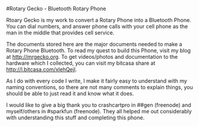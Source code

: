 #Rotary Gecko - Bluetooth Rotary Phone

Rtoary Gecko is my work to convert a Rotary Phone into a Bluetooth Phone. You can dial numbers, and answer phone calls with your cell phone as the man in the middle that provides cell service.

The documents stored here are the major documents needed to make a Rotary Phone Bluetooth. To read my quest to build this Phone, visit my blog at http://mrgecko.org. To get videos/photos and documentation to the hardware which I collected, you can visit my bitcasa share at http://l.bitcasa.com/xlehQejl.

As I do with every code I write, I make it fairly easy to understand with my naming conventions, so there are not many comments to explain things, you should be able to just read it and know what it does.

I would like to give a big thank you to crashcartpro in ##gen (freenode) and myself/others in #sparkfun (freenode). They all helped me out considerably with understanding this stuff and completing this phone.